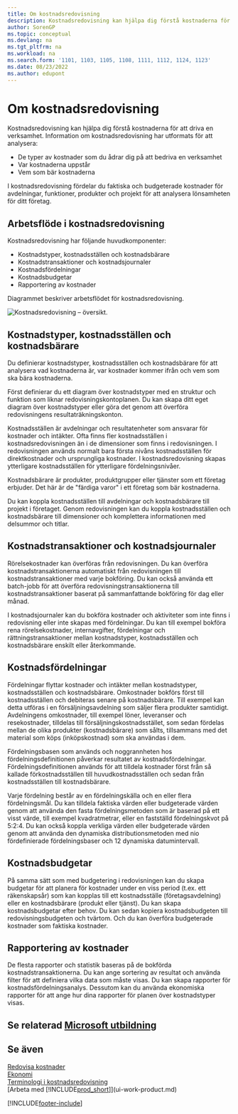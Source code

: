 ```yaml
---
title: Om kostnadsredovisning
description: Kostnadsredovisning kan hjälpa dig förstå kostnaderna för att driva en verksamhet. Information om kostnadsredovisning har utformats för att analysera olika problem.
author: SorenGP
ms.topic: conceptual
ms.devlang: na
ms.tgt_pltfrm: na
ms.workload: na
ms.search.form: '1101, 1103, 1105, 1108, 1111, 1112, 1124, 1123'
ms.date: 08/23/2022
ms.author: edupont
---
```

# <a name="about-cost-accounting"></a>Om kostnadsredovisning

Kostnadsredovisning kan hjälpa dig förstå kostnaderna för att driva en verksamhet. Information om kostnadsredovisning har utformats för att analysera:  

- De typer av kostnader som du ådrar dig på att bedriva en verksamhet  
- Var kostnaderna uppstår
- Vem som bär kostnaderna  

I kostnadsredovisning fördelar du faktiska och budgeterade kostnader för avdelningar, funktioner, produkter och projekt för att analysera lönsamheten för ditt företag.  

## <a name="workflow-in-cost-accounting"></a>Arbetsflöde i kostnadsredovisning

Kostnadsredovisning har följande huvudkomponenter:  

- Kostnadstyper, kostnadsställen och kostnadsbärare  
- Kostnadstransaktioner och kostnadsjournaler  
- Kostnadsfördelningar  
- Kostnadsbudgetar
- Rapportering av kostnader  

Diagrammet beskriver arbetsflödet för kostnadsredovisning.  

![Kostnadsredovisning – översikt.](media/costaccountingoverview.png "CostAccountingOverview")  

## <a name="cost-types-cost-centers-and-cost-objects"></a>Kostnadstyper, kostnadsställen och kostnadsbärare

Du definierar kostnadstyper, kostnadsställen och kostnadsbärare för att analysera vad kostnaderna är, var kostnader kommer ifrån och vem som ska bära kostnaderna.  

Först definierar du ett diagram över kostnadstyper med en struktur och funktion som liknar redovisningskontoplanen. Du kan skapa ditt eget diagram över kostnadstyper eller göra det genom att överföra redovisningens resultaträkningskonton.  

Kostnadsställen är avdelningar och resultatenheter som ansvarar för kostnader och intäkter. Ofta finns fler kostnadsställen i kostnadsredovisningen än i de dimensioner som finns i redovisningen. I redovisningen används normalt bara första nivåns kostnadsställen för direktkostnader och ursprungliga kostnader. I kostnadsredovisning skapas ytterligare kostnadsställen för ytterligare fördelningsnivåer.  

Kostnadsbärare är produkter, produktgrupper eller tjänster som ett företag erbjuder. Det här är de "färdiga varor" i ett företag som bär kostnaderna.  

Du kan koppla kostnadsställen till avdelningar och kostnadsbärare till projekt i företaget. Genom redovisningen kan du koppla kostnadsställen och kostnadsbärare till dimensioner och komplettera informationen med delsummor och titlar.  

## <a name="cost-entries-and-cost-journals"></a>Kostnadstransaktioner och kostnadsjournaler

Rörelsekostnader kan överföras från redovisningen. Du kan överföra kostnadstransaktionerna automatiskt från redovisningen till kostnadstransaktioner med varje bokföring. Du kan också använda ett batch-jobb för att överföra redovisningstransaktionerna till kostnadstransaktioner baserat på sammanfattande bokföring för dag eller månad.  

I kostnadsjournaler kan du bokföra kostnader och aktiviteter som inte finns i redovisning eller inte skapas med fördelningar. Du kan till exempel bokföra rena rörelsekostnader, internavgifter, fördelningar och rättningstransaktioner mellan kostnadstyper, kostnadsställen och kostnadsbärare enskilt eller återkommande.  

## <a name="cost-allocations"></a>Kostnadsfördelningar

Fördelningar flyttar kostnader och intäkter mellan kostnadstyper, kostnadsställen och kostnadsbärare. Omkostnader bokförs först till kostnadsställen och debiteras senare på kostnadsbärare. Till exempel kan detta utföras i en försäljningsavdelning som säljer flera produkter samtidigt. Avdelningens omkostnader, till exempel löner, leveranser och resekostnader, tilldelas till försäljningskostnadsstället, som sedan fördelas mellan de olika produkter (kostnadsbärare) som sålts, tillsammans med det material som köps (inköpskostnad) som ska användas i dem.

Fördelningsbasen som används och noggrannheten hos fördelningsdefinitionen påverkar resultatet av kostnadsfördelningar. Fördelningsdefinitionen används för att tilldela kostnader först från så kallade förkostnadsställen till huvudkostnadsställen och sedan från kostnadsställen till kostnadsbärare.  

Varje fördelning består av en fördelningskälla och en eller flera fördelningsmål. Du kan tilldela faktiska värden eller budgeterade värden genom att använda den fasta fördelningsmetoden som är baserad på ett visst värde, till exempel kvadratmetrar, eller en fastställd fördelningskvot på 5:2:4. Du kan också koppla verkliga värden eller budgeterade värden genom att använda den dynamiska distributionsmetoden med nio fördefinierade fördelningsbaser och 12 dynamiska datumintervall.  

## <a name="cost-budgets"></a>Kostnadsbudgetar

På samma sätt som med budgetering i redovisningen kan du skapa budgetar för att planera för kostnader under en viss period (t.ex. ett räkenskapsår) som kan kopplas till ett kostnadsställe (företagsavdelning) eller en kostnadsbärare (produkt eller tjänst). Du kan skapa kostnadsbudgetar efter behov. Du kan sedan kopiera kostnadsbudgeten till redovisningsbudgeten och tvärtom. Och du kan överföra budgeterade kostnader som faktiska kostnader.

## <a name="cost-reporting"></a>Rapportering av kostnader

De flesta rapporter och statistik baseras på de bokförda kostnadstransaktionerna. Du kan ange sortering av resultat och använda filter för att definiera vilka data som måste visas. Du kan skapa rapporter för kostnadsfördelningsanalys. Dessutom kan du använda ekonomiska rapporter för att ange hur dina rapporter för planen över kostnadstyper visas.  

## <a name="see-related-microsoft-training"></a>Se relaterad [Microsoft utbildning](/training/paths/use-cost-accounting-dynamics-365-business-central/)

## <a name="see-also"></a>Se även

[Redovisa kostnader](finance-manage-cost-accounting.md)  
[Ekonomi](finance.md)  
[Terminologi i kostnadsredovisning](finance-terminology-in-cost-accounting.md)  
[Arbeta med [!INCLUDE[prod_short](includes/prod_short.md)]](ui-work-product.md)

[!INCLUDE[footer-include](includes/footer-banner.md)]
